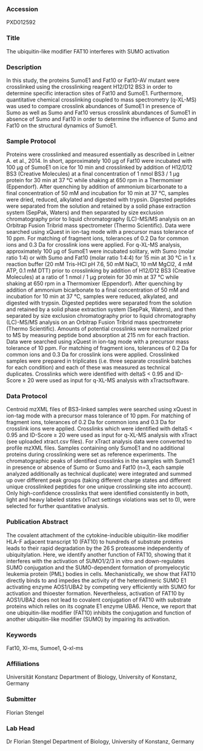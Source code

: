 ### Accession
PXD012592

### Title
The ubiquitin-like modifier FAT10 interferes with SUMO activation

### Description
In this study, the proteins SumoE1 and Fat10 or Fat10-AV mutant were crosslinked using the crosslinking reagent H12/D12 BS3 in order to determine specific interaction sites of Fat10 and SumoE1. Furthermore, quantitative chemical crosslinking coupled to mass spectrometry (q-XL-MS) was used to compare crosslink abundances of SumoE1 in presence of Sumo as well as Sumo and Fat10 versus crosslink abundances of SumoE1 in absence of Sumo and Fat10 in order to determine the influence of Sumo and Fat10 on the structural dynamics of SumoE1.

### Sample Protocol
Proteins were crosslinked and measured essentially as described in Leitner A. et al., 2014. In short, approximately 100 µg of Fat10 were incubated with 100 µg of SumoE1 on ice for 10 min and crosslinked by addition of H12/D12 BS3 (Creative Molecules) at a final concentration of 1 nmol BS3 / 1 µg protein for 30 min at 37 °C while shaking at 650 rpm in a Thermomixer (Eppendorf). After quenching by addition of ammonium bicarbonate to a final concentration of 50 mM and incubation for 10 min at 37 °C, samples were dried, reduced, alkylated and digested with trypsin. Digested peptides were separated from the solution and retained by a solid phase extraction system (SepPak, Waters) and then separated by size exclusion chromatography prior to liquid chromatography (LC)-MS/MS analysis on an Orbitrap Fusion Tribrid mass spectrometer (Thermo Scientific). Data were searched using xQuest in ion-tag mode with a precursor mass tolerance of 10 ppm. For matching of fragment ions, tolerances of 0.2 Da for common ions and 0.3 Da for crosslink ions were applied. For q-XL-MS analysis, approximately 100 µg of SumoE1 were incubated solitary, with Sumo (molar ratio 1:4) or with Sumo and Fat10 (molar ratio 1:4:4) for 15 min at 30 °C in 1 x reaction buffer (20 mM Tris-HCl pH 7.6, 50 mM NaCl, 10 mM MgCl2, 4 mM ATP, 0.1 mM DTT) prior to crosslinking by addition of H12/D12 BS3 (Creative Molecules) at a ratio of 1 nmol / 1 µg protein for 30 min at 37 °C while shaking at 650 rpm in a Thermomixer (Eppendorf). After quenching by addition of ammonium bicarbonate to a final concentration of 50 mM and incubation for 10 min at 37 °C, samples were reduced, alkylated, and digested with trypsin. Digested peptides were separated from the solution and retained by a solid phase extraction system (SepPak, Waters), and then separated by size exclusion chromatography prior to liquid chromatography (LC)-MS/MS analysis on an Orbitrap Fusion Tribrid mass spectrometer (Thermo Scientific). Amounts of potential crosslinks were normalized prior to MS by measuring peptide bond absorption at 215 nm for each fraction. Data were searched using xQuest in ion-tag mode with a precursor mass tolerance of 10 ppm. For matching of fragment ions, tolerances of 0.2 Da for common ions and 0.3 Da for crosslink ions were applied. Crosslinked samples were prepared in triplicates (i.e. three separate crosslink batches for each condition) and each of these was measured as technical duplicates. Crosslinks which were identified with deltaS < 0.95 and ID-Score ≥ 20 were used as input for q-XL-MS analysis with xTractsoftware.

### Data Protocol
Centroid mzXML files of BS3-linked samples were searched using xQuest in ion-tag mode with a precursor mass tolerance of 10 ppm. For matching of fragment ions, tolerances of 0.2 Da for common ions and 0.3 Da for crosslink ions were applied. Crosslinks which were identified with deltaS < 0.95 and ID-Score ≥ 20 were used as input for q-XL-MS analysis with xTract (see uploaded xtract.csv files). For xTract analysis data were converted to profile mzXML files. Samples containing only SumoE1 and no additional proteins during crosslinking were set as reference experiments. The chromatographic peaks of identified crosslinks in the samples with SumoE1 in presence or absence of Sumo or Sumo and Fat10 (n=3, each sample analyzed additionally as technical duplicate) were integrated and summed up over different peak groups (taking different charge states and different unique crosslinked peptides for one unique crosslinking site into account). Only high-confidence crosslinks that were identified consistently in both, light and heavy labeled states (xTract settings violations was set to 0), were selected for further quantitative analysis.

### Publication Abstract
The covalent attachment of the cytokine-inducible ubiquitin-like modifier HLA-F adjacent transcript 10 (FAT10) to hundreds of substrate proteins leads to their rapid degradation by the 26&#x2009;S proteasome independently of ubiquitylation. Here, we identify another function of FAT10, showing that it interferes with the activation of SUMO1/2/3 in vitro and down-regulates SUMO conjugation and the SUMO-dependent formation of promyelocytic leukemia protein (PML) bodies in cells. Mechanistically, we show that FAT10 directly binds to and impedes the activity of the heterodimeric SUMO E1 activating enzyme AOS1/UBA2 by competing very efficiently with SUMO for activation and thioester formation. Nevertheless, activation of FAT10 by AOS1/UBA2 does not lead to covalent conjugation of FAT10 with substrate proteins which relies on its cognate E1 enzyme UBA6. Hence, we report that one ubiquitin-like modifier (FAT10) inhibits the conjugation and function of another ubiquitin-like modifier (SUMO) by impairing its activation.

### Keywords
Fat10, Xl-ms, Sumoe1, Q-xl-ms

### Affiliations
Universität Konstanz
Department of Biology, University of Konstanz, Germany

### Submitter
Florian Stengel

### Lab Head
Dr Florian Stengel
Department of Biology, University of Konstanz, Germany



